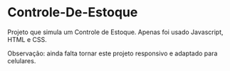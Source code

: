 # Controle-De-Estoque
Projeto que simula um Controle de Estoque. Apenas foi usado Javascript, HTML e CSS.

Observação: ainda falta tornar este projeto responsivo e adaptado para celulares.
